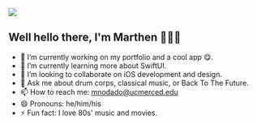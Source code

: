 
![](https://i.imgur.com/mvVshYV.gif)

## Well hello there, I'm Marthen 🙋🏽‍♂️ 


- 🔭 I’m currently working on my portfolio and a cool app 😋. 
- 🌱 I’m currently learning more about SwiftUI.
- 👯 I’m looking to collaborate on iOS development and design.
- 💬 Ask me about drum corps, classical music, or Back To The Future.
- 📫 How to reach me: [mnodado@ucmerced.edu](mailto:mnodado@ucmerced.edu)
- 😄 Pronouns: he/him/his
- ⚡ Fun fact: I love 80s' music and movies.
